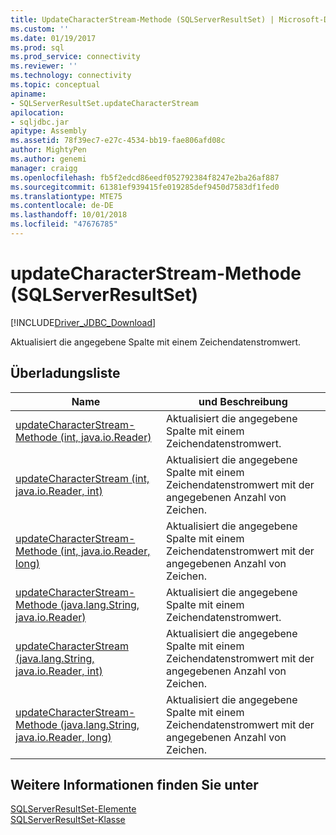 ```yaml
---
title: UpdateCharacterStream-Methode (SQLServerResultSet) | Microsoft-Dokumentation
ms.custom: ''
ms.date: 01/19/2017
ms.prod: sql
ms.prod_service: connectivity
ms.reviewer: ''
ms.technology: connectivity
ms.topic: conceptual
apiname:
- SQLServerResultSet.updateCharacterStream
apilocation:
- sqljdbc.jar
apitype: Assembly
ms.assetid: 78f39ec7-e27c-4534-bb19-fae806afd08c
author: MightyPen
ms.author: genemi
manager: craigg
ms.openlocfilehash: fb5f2edcd86eedf052792384f8247e2ba26af887
ms.sourcegitcommit: 61381ef939415fe019285def9450d7583df1fed0
ms.translationtype: MTE75
ms.contentlocale: de-DE
ms.lasthandoff: 10/01/2018
ms.locfileid: "47676785"
---
```

# <a name="updatecharacterstream-method-sqlserverresultset"></a>updateCharacterStream-Methode (SQLServerResultSet)
[!INCLUDE[Driver_JDBC_Download](../../../includes/driver_jdbc_download.md)]

  Aktualisiert die angegebene Spalte mit einem Zeichendatenstromwert.  
  
## <a name="overload-list"></a>Überladungsliste  
  
|Name|und Beschreibung|  
|----------|-----------------|  
|[updateCharacterStream-Methode &#40;int, java.io.Reader&#41;](../../../connect/jdbc/reference/updatecharacterstream-method-int-java-io-reader.md)|Aktualisiert die angegebene Spalte mit einem Zeichendatenstromwert.|  
|[updateCharacterStream (int, java.io.Reader, int)](../../../connect/jdbc/reference/updatecharacterstream-method-int-java-io-reader-int.md)|Aktualisiert die angegebene Spalte mit einem Zeichendatenstromwert mit der angegebenen Anzahl von Zeichen.|  
|[updateCharacterStream-Methode &#40;int, java.io.Reader, long&#41;](../../../connect/jdbc/reference/updatecharacterstream-method-int-java-io-reader-long.md)|Aktualisiert die angegebene Spalte mit einem Zeichendatenstromwert mit der angegebenen Anzahl von Zeichen.|  
|[updateCharacterStream-Methode &#40;java.lang.String, java.io.Reader&#41;](../../../connect/jdbc/reference/updatecharacterstream-method-java-lang-string-java-io-reader.md)|Aktualisiert die angegebene Spalte mit einem Zeichendatenstromwert.|  
|[updateCharacterStream (java.lang.String, java.io.Reader, int)](../../../connect/jdbc/reference/updatecharacterstream-method-java-lang-string-java-io-reader-int.md)|Aktualisiert die angegebene Spalte mit einem Zeichendatenstromwert mit der angegebenen Anzahl von Zeichen.|  
|[updateCharacterStream-Methode &#40;java.lang.String, java.io.Reader, long&#41;](../../../connect/jdbc/reference/updatecharacterstream-method-java-lang-string-java-io-reader-long.md)|Aktualisiert die angegebene Spalte mit einem Zeichendatenstromwert mit der angegebenen Anzahl von Zeichen.|  
  
## <a name="see-also"></a>Weitere Informationen finden Sie unter  
 [SQLServerResultSet-Elemente](../../../connect/jdbc/reference/sqlserverresultset-members.md)   
 [SQLServerResultSet-Klasse](../../../connect/jdbc/reference/sqlserverresultset-class.md)  
  
  
